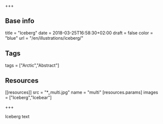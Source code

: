 +++

## Base info
title = "Iceberg"
date = 2018-03-25T16:58:30+02:00
draft = false
color = "blue"
url = "/en/illustrations/iceberg/"

## Tags
tags = ["Arctic","Abstract"]

## Resources
[[resources]]
  src = "*_multi.jpg"
  name = "multi"
 [resources.params]
    images = ["Iceberg","Icebear"]

+++

Iceberg text
